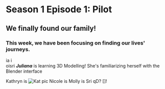 # Season 1 Episode 1: Pilot

## We finally found our family! 

### This week, we have been focusing on finding our lives' journeys. 


ia i                       
oisri
***Juliana*** is learning 3D Modelling! She's familiarizing herself with the Blender interface

Kathryn is 
![Kat pic]([https://slack-files.com/T0HTW3H0V-FND87ATJ7-887808b93f](https://slack-files.com/T0HTW3H0V-FND87ATJ7-887808b93f))
Nicole is
Molly is
Sri
qD?
[]!




<!--stackedit_data:
eyJoaXN0b3J5IjpbNDM1ODUxMTk4LDE1Njk2MTMsLTIxMjI2MT
UzNDUsLTEyMzMxMzk5OTcsMTMxMDYyMjg4NCwtNTk1NTY2Njky
LC0xODcxNzI0OTA2LDg2NzQzNDkxMSw3MjgyMjAxNDksLTE1ND
IwNTYzMDIsLTEyNDEwMTMyLDY0MjU1ODQzOSw4MTUwNjYzMjld
fQ==
-->